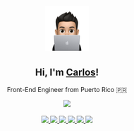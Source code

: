 <h1 align="center"><a href="https://www.carlosadriangarcia.com" target="_blank"><img width="20%" alt="Hi, I'm Carlos, a Front-End Engineer!" src="./assets/avatar-coding.svg"/></a></h1>
<h2 align="center">Hi, I'm <a href="https://www.carlosadriangarcia.com" target="_blank">Carlos</a>!</h2>
<div align="center">
  <p align="center">Front-End Engineer from Puerto Rico 🇵🇷  </p>
  <a href="https://www.linkedin.com/in/carlos-a-garcia32/" target="_blank">
    <img src="https://img.shields.io/badge/LinkedIn-0077B5?style=plastic&logo=linkedin&logoColor=white" />
  </a>
</div>
</br>
<div align="center">
  <a href="https://www.carlosadriangarcia.com">
    <img src="https://img.shields.io/badge/-React.JS-61DAFB?logo=react&logoColor=white&style=plastic" />
  </a>
  <a href="https://www.carlosadriangarcia.com">
    <img src="https://img.shields.io/badge/-Redux-7247b6?logo=redux&logoColor=white&style=plastic" />
  </a>
  <a href="https://www.carlosadriangarcia.com">
   <img src="https://shields.io/badge/TypeScript-3a75bf?logo=TypeScript&logoColor=FFF&style=plastic" />
  </a>
  <a href="https://www.carlosadriangarcia.com">
   <img src="https://img.shields.io/badge/-HTML5-dc4a25?logo=HTML5&logoColor=white&style=plastic" />
   </a>
  <a href="https://www.carlosadriangarcia.com">
   <img src="https://img.shields.io/badge/CSS3-1572B6?style=plastic&logo=css3&logoColor=white" />
  </a>
  <a href="https://www.carlosadriangarcia.com">
   <img src="https://img.shields.io/badge/Python-3570a3?style=plastic&logo=python&logoColor=white" />
  </a>
</div>
